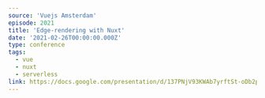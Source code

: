 ```yaml
---
source: 'Vuejs Amsterdam'
episode: 2021
title: 'Edge-rendering with Nuxt'
date: '2021-02-26T00:00:00.000Z'
type: conference
tags:
  - vue
  - nuxt
  - serverless
link: https://docs.google.com/presentation/d/137PNjV93KWAb7yrftSt-oDb2pVYbAJhv7IxTfW70Tzc/edit?usp=sharing
---
```

